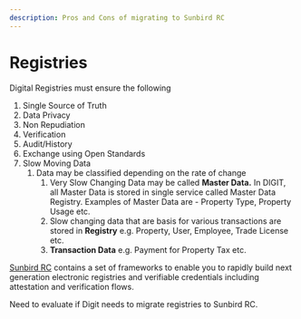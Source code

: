 ```yaml
---
description: Pros and Cons of migrating to Sunbird RC
---
```


# Registries

Digital Registries must ensure the following

1. Single Source of Truth
2. Data Privacy
3. Non Repudiation
4. Verification
5. Audit/History
6. Exchange using Open Standards
7. Slow Moving Data
   1. Data may be classified depending on the rate of change&#x20;
      1. Very Slow Changing Data may be called **Master Data.**  In DIGIT, all Master Data is  stored in single service called Master Data Registry. Examples of Master Data are -  Property Type, Property Usage etc.
      2. Slow changing data that are basis for various transactions are stored in **Registry** e.g. Property, User, Employee, Trade License etc.&#x20;
      3. **Transaction Data** e.g. Payment for Property Tax etc.&#x20;

[Sunbird RC](https://sunbird.org/projects/sunbirdrc) contains a set of frameworks to enable you to rapidly build next generation electronic registries and verifiable credentials including attestation and verification flows.

Need to evaluate if Digit needs to migrate registries to Sunbird RC.
